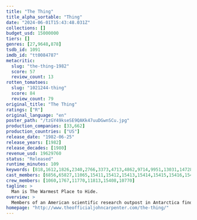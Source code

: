 ```yaml
---
title: "The Thing"
title_alpha_sortable: "Thing"
date: "2024-06-01T15:43:48.031Z"
collections: []
budget_usd: 15000000
tiers: []
genres: [27,9648,878]
tsdb_id: 1091
imdb_id: "tt0084787"
metacritic:
  slug: "the-thing-1982"
  score: 57
  review_count: 13
rotten_tomatoes:
  slug: "1021244-thing"
  score: 84
  review_count: 79
original_title: "The Thing"
ratings: ["R"]
original_language: "en"
poster_path: "/tzGY49kseSE9QAKk47uuDGwnSCu.jpg"
production_companies: [33,662]
production_countries: ["US"]
release_date: "1982-06-25"
release_years: [1982]
release_decades: [1980]
revenue_usd: 19629760
status: "Released"
runtime_minutes: 109
keywords: [818,1612,1826,2340,2766,3373,4713,4862,9714,9951,13031,14728,14729,15250,34117,155821,183787,220392,238467]
cast_members: [6856,65827,11065,15411,15412,15413,15414,15415,15416,15417,15418,15419,6701,11782,11770]
crew_members: [1060,1767,11770,11813,15408,10770]
tagline: >
  Man is The Warmest Place to Hide.
overview: >
  Members of an American scientific research outpost in Antarctica find themselves battling a parasitic alien organism capable of perfectly imitating its victims. They soon discover that this task will be harder than they thought, as they don't know which members of the team have already been assimilated and their paranoia threatens to tear them apart.
homepage: "http://www.theofficialjohncarpenter.com/the-thing/"
---
```


